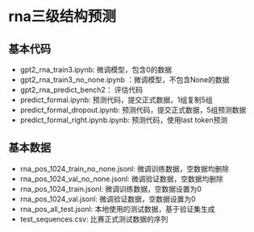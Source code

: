 # rna三级结构预测

## 基本代码
- gpt2_rna_train3.ipynb: 微调模型，包含0的数据
- gpt2_rna_train3_no_none.ipynb ：微调模型，不包含None的数据
- gpt2_rna_predict_bench2： 评估代码
- predict_formal.ipynb: 预测代码，提交正式数据，1组复制5组
- predict_formal_dropout.ipynb: 预测代码，提交正式数据，5组预测数据
- predict_formal_right.ipynb.ipynb: 预测代码，使用last token预测


## 基本数据
- rna_pos_1024_train_no_none.jsonl: 微调训练数据，空数据均删除
- rna_pos_1024_val_no_none.jsonl: 微调验证数据，空数据均删除
- rna_pos_1024_train.jsonl: 微调训练数据，空数据设置为0
- rna_pos_1024_val.jsonl: 微调验证数据，空数据设置为0
- rna_pos_all_test.jsonl: 本地使用的测试数据，基于验证集生成
- test_sequences.csv: 比赛正式测试数据的序列